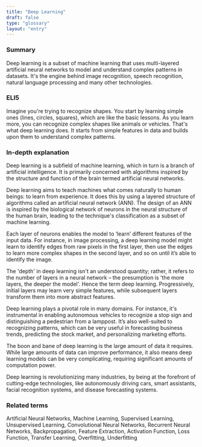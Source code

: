 ```yaml
---
title: "Deep Learning"
draft: false
type: "glossary"
layout: "entry"
---
```


### Summary
Deep learning is a subset of machine learning that uses multi-layered artificial neural networks to model and understand complex patterns in datasets. It's the engine behind image recognition, speech recognition, natural language processing and many other technologies.

### ELI5
Imagine you're trying to recognize shapes. You start by learning simple ones (lines, circles, squares), which are like the basic lessons. As you learn more, you can recognize complex shapes like animals or vehicles. That's what deep learning does. It starts from simple features in data and builds upon them to understand complex patterns.

### In-depth explanation
Deep learning is a subfield of machine learning, which in turn is a branch of artificial intelligence. It is primarily concerned with algorithms inspired by the structure and function of the brain termed artificial neural networks. 

Deep learning aims to teach machines what comes naturally to human beings: to learn from experience. It does this by using a layered structure of algorithms called an artificial neural network (ANN). The design of an ANN is inspired by the biological network of neurons in the neural structure of the human brain, leading to the technique's classification as a subset of machine learning.

Each layer of neurons enables the model to ‘learn’ different features of the input data. For instance, in image processing, a deep learning model might learn to identify edges from raw pixels in the first layer, then use the edges to learn more complex shapes in the second layer, and so on until it’s able to identify the image.

The 'depth' in deep learning isn't an understood quantity; rather, it refers to the number of layers in a neural network – the presumption is 'the more layers, the deeper the model'. Hence the term deep learning. Progressively, initial layers may learn very simple features, while subsequent layers transform them into more abstract features.

Deep learning plays a pivotal role in many domains. For instance, it's instrumental in enabling autonomous vehicles to recognize a stop sign and distinguishing a pedestrian from a lamppost. It’s also well-suited to recognizing patterns, which can be very useful in forecasting business trends, predicting the stock market, and personalizing marketing efforts.

The boon and bane of deep learning is the large amount of data it requires. While large amounts of data can improve performance, it also means deep learning models can be very complicating, requiring significant amounts of computation power.

Deep learning is revolutionizing many industries, by being at the forefront of cutting-edge technologies, like autonomously driving cars, smart assistants, facial recognition systems, and disease forecasting systems.

### Related terms
Artificial Neural Networks, Machine Learning, Supervised Learning, Unsupervised Learning, Convolutional Neural Networks, Recurrent Neural Networks, Backpropagation, Feature Extraction, Activation Function, Loss Function, Transfer Learning, Overfitting, Underfitting